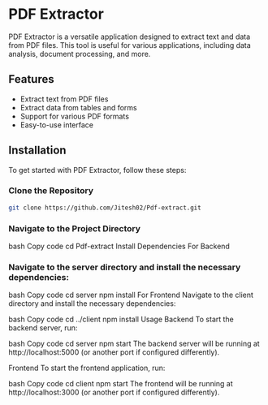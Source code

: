 # PDF Extractor

PDF Extractor is a versatile application designed to extract text and data from PDF files. This tool is useful for various applications, including data analysis, document processing, and more.

## Features

- Extract text from PDF files
- Extract data from tables and forms
- Support for various PDF formats
- Easy-to-use interface

## Installation

To get started with PDF Extractor, follow these steps:

### Clone the Repository

```bash
git clone https://github.com/Jitesh02/Pdf-extract.git
```

### Navigate to the Project Directory
bash
Copy code
cd Pdf-extract
Install Dependencies
For Backend
### Navigate to the server directory and install the necessary dependencies:

bash
Copy code
cd server
npm install
For Frontend
Navigate to the client directory and install the necessary dependencies:

bash
Copy code
cd ../client
npm install
Usage
Backend
To start the backend server, run:

bash
Copy code
cd server
npm start
The backend server will be running at http://localhost:5000 (or another port if configured differently).

Frontend
To start the frontend application, run:

bash
Copy code
cd client
npm start
The frontend will be running at http://localhost:3000 (or another port if configured differently).

